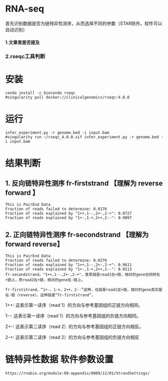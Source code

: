 # RNA-seq
首先识别数据是否为链特异性测序，从而选择不同的参数（STAR除外，软件可以自动识别）  
#### 1.文章里是否提及  
### 2.rseqc工具判断

# 安装
```
conda install -c bioconda rseqc  
#singularity pull docker://clinicalgenomics/rseqc:4.0.0
```
# 运行
```
infer_experiment.py -r genome.bed -i input.bam
#singularity run ~/rseqc_4.0.0.sif infer_experiment.py -r genome.bed -i input.bam
```
# 结果判断
## 1. 反向链特异性测序 fr-firststrand 【理解为 reverse forward 】
```
This is PairEnd Data
Fraction of reads failed to determine: 0.0176
Fraction of reads explained by "1++,1--,2+-,2-+": 0.0727
Fraction of reads explained by "1+-,1-+,2++,2--": 0.9097
```
## 2. 正向链特异性测序 fr-secondstrand 【理解为 forward reverse】 
```
This is PairEnd Data
Fraction of reads failed to determine: 0.0276
Fraction of reads explained by "1++,1--,2+-,2-+": 0.9611
Fraction of reads explained by "1+-,1-+,2++,2--": 0.0113
fr-secondstrand。"1++,1--,2+-,2-+"，意思就是read1在+链，相对的gene也同样在+链上，而read2在+链，相对的gene在-链上。

fr-firststrand。“1+-，1-+，2++，2--”这种，也就是read1在+链，相对的gene其实是在-链（reverse）。这种就是“fr-firststrand”，
```
1++: 这表示第一读序（read 1）的方向与参考基因组的正链方向相同。

1--: 这表示第一读序（read 1）的方向与参考基因组的负链方向相同。

2+-: 这表示第二读序（read 2）的方向与参考基因组的正链方向相反。

2-+: 这表示第二读序（read 2）的方向与参考基因组的负链方向相反

# 链特异性数据 软件参数设置
```
https://rnabio.org/module-09-appendix/0009/12/01/StrandSettings/
```
